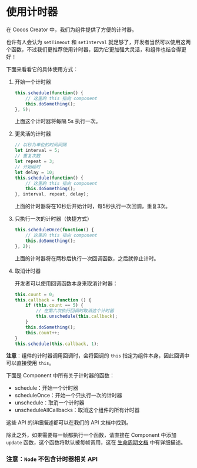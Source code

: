 # 使用计时器

在 Cocos Creator 中，我们为组件提供了方便的计时器。

也许有人会认为 `setTimeout` 和 `setInterval` 就足够了，开发者当然可以使用这两个函数，不过我们更推荐使用计时器，因为它更加强大灵活，和组件也结合得更好！

下面来看看它的具体使用方式：

1. 开始一个计时器

    ```ts
    this.schedule(function() {
        // 这里的 this 指向 component
        this.doSomething();
    }, 5);
    ```

    上面这个计时器将每隔 5s 执行一次。

2. 更灵活的计时器

    ```ts
    // 以秒为单位的时间间隔
    let interval = 5;
    // 重复次数
    let repeat = 3;
    // 开始延时
    let delay = 10;
    this.schedule(function() {
        // 这里的 this 指向 component
        this.doSomething();
    }, interval, repeat, delay);
    ```

    上面的计时器将在10秒后开始计时，每5秒执行一次回调，重复3次。

3. 只执行一次的计时器（快捷方式）

    ```ts
    this.scheduleOnce(function() {
        // 这里的 this 指向 component
        this.doSomething();
    }, 2);
    ```

    上面的计时器将在两秒后执行一次回调函数，之后就停止计时。

4. 取消计时器

    开发者可以使用回调函数本身来取消计时器：

    ```ts
    this.count = 0;
    this.callback = function () {
        if (this.count == 5) {
            // 在第六次执行回调时取消这个计时器
            this.unschedule(this.callback);
        }
        this.doSomething();
        this.count++;
    }
    this.schedule(this.callback, 1);
    ```

**注意**：组件的计时器调用回调时，会将回调的 `this` 指定为组件本身，因此回调中可以直接使用 `this`。

下面是 Component 中所有关于计时器的函数：

- schedule：开始一个计时器
- scheduleOnce：开始一个只执行一次的计时器
- unschedule：取消一个计时器
- unscheduleAllCallbacks：取消这个组件的所有计时器

这些 API 的详细描述都可以在我们的 API 文档中找到。

除此之外，如果需要每一帧都执行一个函数，请直接在 Component 中添加 `update` 函数，这个函数将默认被每帧调用，这在 [生命周期文档](life-cycle-callbacks.md#update) 中有详细描述。

### 注意：`Node` 不包含计时器相关 API
